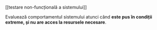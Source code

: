 [[testare non-funcțională a sistemului]]

Evaluează comportamentul sistemului atunci când **este pus în condiții extreme, și nu are acces la resursele necesare**.